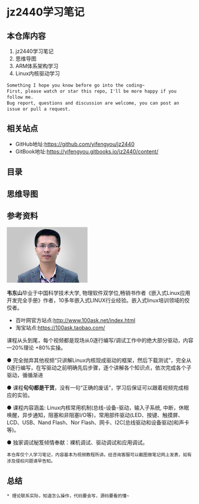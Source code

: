# jz2440学习笔记

## 本仓库内容

1. jz2440学习笔记
2. 思维导图
3. ARM体系架构学习
4. Linux内核驱动学习

```
Something I hope you know before go into the coding~
First, please watch or star this repo, I'll be more happy if you follow me.
Bug report, questions and discussion are welcome, you can post an issue or pull a request.
```

## 相关站点

* GitHub地址:<https://github.com/yifengyou/jz2440>
* GitBook地址:<https://yifengyou.gitbooks.io/jz2440/content/>


## 目录


## 思维导图


## 参考资料

![1535206181049.png](image/1535206181049.png)

**韦东山**毕业于中国科学技术大学, 物理软件双学位,畅销书作者《嵌入式Linux应用开发完全手册》作者，10多年嵌入式LINUX行业经验。嵌入式linux培训领域的佼佼者。

* 百叶网官方站点:<http://www.100ask.net/index.html>
* 淘宝站点:<https://100ask.taobao.com/>

课程从头到尾，每个视频都是现场从0逐行编写/调试工作中的绝大部分驱动，内容—20%理论 +80%实操。

● 完全抛弃其他视频“只讲解Linux内核现成驱动的框架，然后下载测试”，完全从0逐行编写，在写驱动之前明确先后步骤，逐个讲解各个知识点，依次完成各个子驱动，循循渐进

● 课程**句句都是干货**，没有一句“正确的废话”，学习后保证可以跟着视频完成相应的实验。

● 课程内容涵盖: Linux内核常用机制(总线-设备-驱动，输入子系统, 中断，休眠唤醒，异步通知，阻塞和非阻塞I/O等)，常用部件驱动(LED、按键、触摸屏、LCD、USB、Nand Flash、Nor Flash、网卡、I2C[总线驱动和设备驱动]和声卡等)。

● 独家调试秘笈倾情奉献：裸机调试、驱动调试和应用调试。

```
本仓库仅个人学习笔记，内容基本为视频教程所讲。经咨询客服可以截图做笔记网上发表，如有涉及侵权问题请早告知。
```

## 总结

```
* 理论联系实际，知道怎么操作，代码要会写，源码要看的懂~
```

